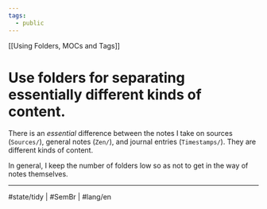 ```yaml
---
tags:
  - public
---
```

[[Using Folders, MOCs and Tags]]
# Use folders for separating essentially different kinds of content.
There is an _essential_ difference between the notes I take on sources (`Sources/`), 
general notes (`Zen/`),
and journal entries (`Timestamps/`).
They are different kinds of content.

In general, I keep the number of folders low so as not to get in the way of notes themselves.

---
#state/tidy | #SemBr | #lang/en
